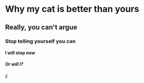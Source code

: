 # **Why my cat is better than yours**
## Really, you can't argue
### Stop telling yourself you can
#### I will stop now
##### Or will I?
###### E
